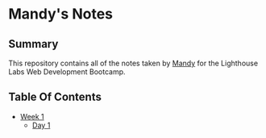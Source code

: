 # Mandy's Notes
## Summary 

This repository contains all of the notes taken by [Mandy](https://github.com/MandyDev1) for the Lighthouse Labs Web Development Bootcamp.
## Table Of Contents
* [Week 1](/Week_1)
  * [Day 1](/Week_1/Day_1)